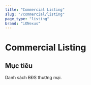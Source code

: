 ```yaml
---
title: "Commercial Listing"
slug: "/commercial/listing"
page_type: "listing"
brand: "iONexus"
---
```


# Commercial Listing

## Mục tiêu
Danh sách BĐS thương mại.
